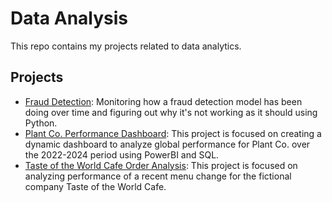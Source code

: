 # Data Analysis

This repo contains my projects related to data analytics.

## Projects

  - [Fraud Detection](https://github.com/Elijah-Rodriguez/data-analysis/tree/main/Fraud%20Detection): Monitoring how a fraud detection model has been doing over time and figuring out why it's not working as it should using Python.
  - [Plant Co. Performance Dashboard](https://github.com/Elijah-Rodriguez/data-analysis/tree/main/Plant%20Co%20Performance%20Dashboard): This project is focused on creating a dynamic dashboard to analyze global performance for Plant Co. over the 2022-2024 period using PowerBI and SQL.
  - [Taste of the World Cafe Order Analysis](): This project is focused on analyzing performance of a recent menu change for the fictional company Taste of the World Cafe.
